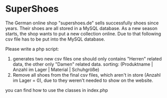 # SuperShoes

The German online shop "supershoes.de" sells successfully shoes since years.
Their shoes are all stored in a MySQL database. As a new season starts, the shop wants to put a new collection online. 
Due to that following csv file has to be put into the MySQL database.

Please write a php script:

   1.  generates two new csv files one should only contains "Herren" related data, the other only  "Damen" related data.
     sorting: (Produktname | Anzahl im Lager | Material | Schuhgröße)
   2. Remove all shoes from the final csv files, which aren't in store (Anzahl im Lager = 0),
     due to they weren't needed to show on the website.
     
 
you can find how to use the classes in index.php

